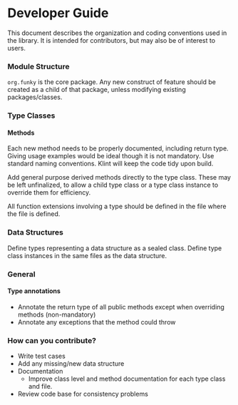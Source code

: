 # Developer Guide

This document describes the organization and coding conventions used in the library. It is intended for contributors,
but may also be of interest to users.

### Module Structure

`org.funky` is the core package. Any new construct of feature should be created as a child of that package, unless modifying existing packages/classes.

### Type Classes

#### Methods

Each new method needs to be properly documented, including return type. Giving usage examples would be ideal though it is not mandatory.
Use standard naming conventions. Klint will keep the code tidy upon build.

Add general purpose derived methods directly to the type class. These may be left unfinalized, to allow a
child type class or a type class instance to override them for efficiency.

All function extensions involving a type should be defined in the file where the file is defined.

### Data Structures

Define types representing a data structure as a sealed class. Define type class instances in the same files as the data structure.

### General

#### Type annotations

 * Annotate the return type of all public methods except when overriding methods (non-mandatory)
 * Annotate any exceptions that the method could throw

### How can you contribute?

 * Write test cases
 * Add any missing/new data structure
 * Documentation
    * Improve class level and method documentation for each type class and file.
 * Review code base for consistency problems